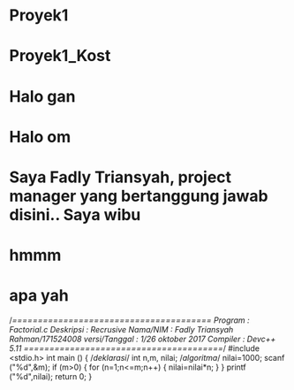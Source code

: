 # Proyek1
# Proyek1_Kost
# Halo gan
# Halo om
# Saya Fadly Triansyah, project manager yang bertanggung jawab disini.. Saya wibu
# hmmm
# apa yah
/*=======================================
Program 		: Factorial.c
Deskripsi 		: Recrusive
Nama/NIM		: Fadly Triansyah Rahman/171524008
versi/Tanggal		: 1/26 oktober 2017
Compiler		: Devc++ 5.11
=======================================*/
#include <stdio.h>
int main ()
{ /*deklarasi*/
	int n,m, nilai;
  /*algoritma*/
  nilai=1000;
  scanf ("%d",&m);
  if (m>0)
  	{
  	for (n=1;n<=m;n++)
  		{
  			nilai=nilai*n;
		}
  	}
  printf ("%d",nilai);
  return 0;
}
